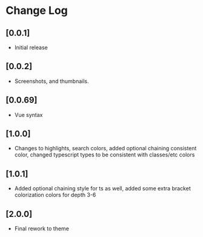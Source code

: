# Change Log

## [0.0.1]

- Initial release

## [0.0.2]

- Screenshots, and thumbnails.

## [0.0.69]

- Vue syntax

## [1.0.0]

- Changes to highlights, search colors, added optional chaining consistent color, changed typescript types to be consistent with classes/etc colors

## [1.0.1]

- Added optional chaining style for ts as well, added some extra bracket colorization colors for depth 3-6

## [2.0.0]

- Final rework to theme